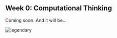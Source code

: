 ## Week 0: Computational Thinking

Coming soon. And it will be...

![legendary](https://media.giphy.com/media/zUwHGTclRb7W/giphy.gif)